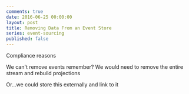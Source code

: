 ```yaml
---
comments: true
date: 2016-06-25 00:00:00
layout: post
title: Removing Data From an Event Store
series: event-sourcing
published: false
---
```


Compliance reasons

We can't remove events remember?  We would need to remove the entire stream and rebuild projections

Or...we could store this externally and link to it

